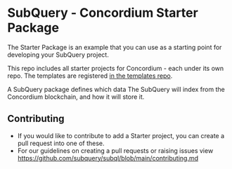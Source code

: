# SubQuery - Concordium Starter Package

The Starter Package is an example that you can use as a starting point for developing your SubQuery project.

This repo includes all starter projects for Concordium - each under its own repo. The templates are registered [in the templates repo](https://github.com/subquery/templates/blob/main/index.ts).

A SubQuery package defines which data The SubQuery will index from the Concordium blockchain, and how it will store it.

## Contributing

- If you would like to contribute to add a Starter project, you can create a pull request into one of these.
- For our guidelines on creating a pull requests or raising issues view https://github.com/subquery/subql/blob/main/contributing.md
